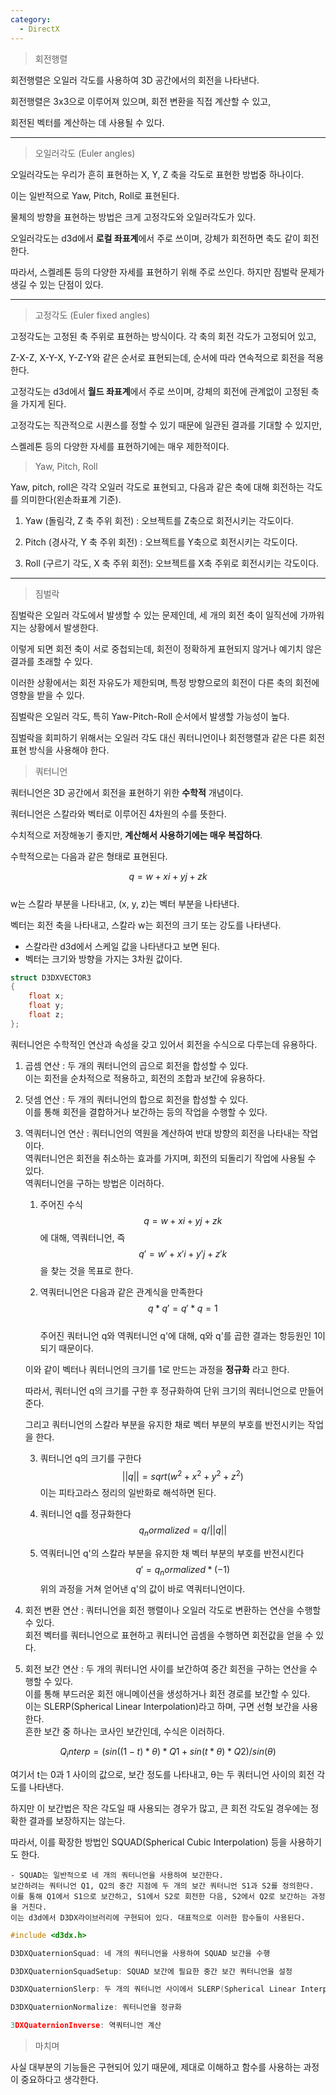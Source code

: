 ```yaml
---
category:
  - DirectX
---
```


>회전행렬

회전행렬은 오일러 각도를 사용하여 3D 공간에서의 회전을 나타낸다.   

회전행렬은 3x3으로 이루어져 있으며, 회전 변환을 직접 계산할 수 있고,   

회전된 벡터를 계산하는 데 사용될 수 있다.   

***

>오일러각도 (Euler angles)

오일러각도는 우리가 흔히 표현하는 X, Y, Z 축을 각도로 표현한 방법중 하나이다.   

이는 일반적으로 Yaw, Pitch, Roll로 표현된다.   

물체의 방향을 표현하는 방법은 크게 고정각도와 오일러각도가 있다.   

오일러각도는 d3d에서 **로컬 좌표계**에서 주로 쓰이며, 강체가 회전하면 축도 같이 회전한다.   

따라서, 스켈레톤 등의 다양한 자세를 표현하기 위해 주로 쓰인다. 하지만 짐벌락 문제가 생길 수 있는 단점이 있다.   

***

>고정각도 (Euler fixed angles)

고정각도는 고정된 축 주위로 표현하는 방식이다. 각 축의 회전 각도가 고정되어 있고,   

Z-X-Z, X-Y-X, Y-Z-Y와 같은 순서로 표현되는데, 순서에 따라 연속적으로 회전을 적용한다.   

고정각도는 d3d에서 **월드 좌표계**에서 주로 쓰이며, 강체의 회전에 관계없이 고정된 축을 가지게 된다.   

고정각도는 직관적으로 시퀀스를 정할 수 있기 때문에 일관된 결과를 기대할 수 있지만,   

스켈레톤 등의 다양한 자세를 표현하기에는 매우 제한적이다.

>Yaw, Pitch, Roll

Yaw, pitch, roll은 각각 오일러 각도로 표현되고, 다음과 같은 축에 대해 회전하는 각도를 의미한다(왼손좌표계 기준).   

1. Yaw (돌림각, Z 축 주위 회전) : 오브젝트를 Z축으로 회전시키는 각도이다.   

2. Pitch (경사각, Y 축 주위 회전) : 오브젝트를 Y축으로 회전시키는 각도이다.   

3. Roll (구르기 각도, X 축 주위 회전): 오브젝트를 X축 주위로 회전시키는 각도이다.   

***

>짐벌락

짐벌락은 오일러 각도에서 발생할 수 있는 문제인데, 세 개의 회전 축이 일직선에 가까워지는 상황에서 발생한다.   

이렇게 되면 회전 축이 서로 중첩되는데, 회전이 정확하게 표현되지 않거나 예기치 않은 결과를 초래할 수 있다.   

이러한 상황에서는 회전 자유도가 제한되며, 특정 방향으로의 회전이 다른 축의 회전에 영향을 받을 수 있다.   

짐벌락은 오일러 각도, 특히 Yaw-Pitch-Roll 순서에서 발생할 가능성이 높다.   

짐벌락을 회피하기 위해서는 오일러 각도 대신 쿼터니언이나 회전행렬과 같은 다른 회전 표현 방식을 사용해야 한다.   

>쿼터니언

쿼터니언은 3D 공간에서 회전을 표현하기 위한 **수학적** 개념이다.   

쿼터니언은 스칼라와 벡터로 이루어진 4차원의 수를 뜻한다.   

수치적으로 저장해놓기 좋지만, **계산해서 사용하기에는 매우 복잡하다**.   

수학적으로는 다음과 같은 형태로 표현된다.   

$$
q = w + xi + yj + zk
$$   
w는 스칼라 부분을 나타내고, (x, y, z)는 벡터 부분을 나타낸다.   

벡터는 회전 축을 나타내고, 스칼라 w는 회전의 크기 또는 강도를 나타낸다.   

- 스칼라란 d3d에서 스케일 값을 나타낸다고 보면 된다.   
- 벡터는 크기와 방향을 가지는 3차원 값이다.   

```c++
struct D3DXVECTOR3
{
    float x;
    float y;
    float z;
};
```

쿼터니언은 수학적인 연산과 속성을 갖고 있어서 회전을 수식으로 다루는데 유용하다.   

1. 곱셈 연산 : 두 개의 쿼터니언의 곱으로 회전을 합성할 수 있다.   
이는 회전을 순차적으로 적용하고, 회전의 조합과 보간에 유용하다.   

2. 덧셈 연산 : 두 개의 쿼터니언의 합으로 회전을 합성할 수 있다.   
이를 통해 회전을 결합하거나 보간하는 등의 작업을 수행할 수 있다.   

3. 역쿼터니언 연산 : 쿼터니언의 역원을 계산하여 반대 방향의 회전을 나타내는 작업이다.   
역쿼터니언은 회전을 취소하는 효과를 가지며, 회전의 되돌리기 작업에 사용될 수 있다.   
역쿼터니언을 구하는 방법은 이러하다.   

    1. 주어진 수식   
    $$
    q = w + xi + yj + zk
    $$
    에 대해, 역쿼터니언, 즉   
    $$
    q' = w' + x'i + y'j + z'k    
    $$
    을 찾는 것을 목표로 한다.   

    2. 역쿼터니언은 다음과 같은 관계식을 만족한다   
    $$
    q * q' = q' * q = 1
    $$   
    주어진 쿼터니언 q와 역쿼터니언 q'에 대해, q와 q'를 곱한 결과는 항등원인 1이 되기 때문이다.  

    이와 같이 벡터나 쿼터니언의 크기를 1로 만드는 과정을 **정규화** 라고 한다. 

    따라서, 쿼터니언 q의 크기를 구한 후 정규화하여 단위 크기의 쿼터니언으로 만들어준다.   

    그리고 쿼터니언의 스칼라 부분을 유지한 채로 벡터 부분의 부호를 반전시키는 작업을 한다.   


    3. 쿼터니언 q의 크기를 구한다   
    $$
    ||q|| = sqrt(w^2 + x^2 + y^2 + z^2)
    $$
    이는 피타고라스 정리의 일반화로 해석하면 된다.   

    4. 쿼터니언 q를 정규화한다   
    $$
    q_normalized = q / ||q||
    $$

    5. 역쿼터니언 q'의 스칼라 부분을 유지한 채 벡터 부분의 부호를 반전시킨다   
    $$
    q' = q_normalized * (-1)
    $$
    위의 과정을 거쳐 얻어낸 q'의 값이 바로 역쿼터니언이다.

4. 회전 변환 연산 : 쿼터니언을 회전 행렬이나 오일러 각도로 변환하는 연산을 수행할 수 있다.   
회전 벡터를 쿼터니언으로 표현하고 쿼터니언 곱셈을 수행하면 회전값을 얻을 수 있다.

5. 회전 보간 연산 : 두 개의 쿼터니언 사이를 보간하여 중간 회전을 구하는 연산을 수행할 수 있다.   
이를 통해 부드러운 회전 애니메이션을 생성하거나 회전 경로를 보간할 수 있다.   
이는 SLERP(Spherical Linear Interpolation)라고 하며, 구면 선형 보간을 사용한다.   
흔한 보간 중 하나는 코사인 보간인데, 수식은 이러하다.   

$$
Q_interp = (sin((1 - t) * θ) * Q1 + sin(t * θ) * Q2) / sin(θ)
$$   

여기서 t는 0과 1 사이의 값으로, 보간 정도를 나타내고, θ는 두 쿼터니언 사이의 회전 각도를 나타낸다.   

하지만 이 보간법은 작은 각도일 때 사용되는 경우가 많고, 큰 회전 각도일 경우에는 정확한 결과를 보장하지는 않는다.   

따라서, 이를 확장한 방법인 SQUAD(Spherical Cubic Interpolation) 등을 사용하기도 한다.   

    - SQUAD는 일반적으로 네 개의 쿼터니언을 사용하여 보간한다.   
    보간하려는 쿼터니언 Q1, Q2의 중간 지점에 두 개의 보간 쿼터니언 S1과 S2를 정의한다.   
    이를 통해 Q1에서 S1으로 보간하고, S1에서 S2로 회전한 다음, S2에서 Q2로 보간하는 과정을 거친다.   
    이는 d3d에서 D3DX라이브러리에 구현되어 있다. 대표적으로 이러한 함수들이 사용된다.   

```c++
#include <d3dx.h>

D3DXQuaternionSquad: 네 개의 쿼터니언을 사용하여 SQUAD 보간을 수행

D3DXQuaternionSquadSetup: SQUAD 보간에 필요한 중간 보간 쿼터니언을 설정

D3DXQuaternionSlerp: 두 개의 쿼터니언 사이에서 SLERP(Spherical Linear Interpolation)를 수행

D3DXQuaternionNormalize: 쿼터니언을 정규화

3DXQuaternionInverse: 역쿼터니언 계산
```

>마치며

사실 대부분의 기능들은 구현되어 있기 때문에, 제대로 이해하고 함수를 사용하는 과정이 중요하다고 생각한다.